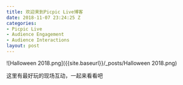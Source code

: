 ```yaml
---
title: 欢迎来到Picpic Live博客
date: 2018-11-07 23:24:25 Z
categories:
- Picpic Live
- Audience Engagement
- Audience Interactions
layout: post
---
```


![Halloween 2018.png]({{site.baseurl}}/_posts/Halloween 2018.png)

这里有最好玩的现场互动，一起来看看吧
